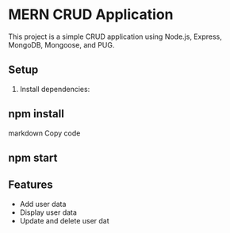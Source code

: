 # MERN CRUD Application

This project is a simple CRUD application using Node.js, Express, MongoDB, Mongoose, and PUG.

## Setup
1. Install dependencies:


## npm install
markdown
Copy code

## npm start

## Features
- Add user data
- Display user data
- Update and delete user dat

